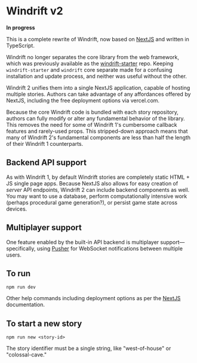 # Windrift v2

**In progress**

This is a complete rewrite of Windrift, now based on
<a href="https://nextjs.org/">NextJS</a> and written in TypeScript.

Windrift no longer separates the core library from the web framework, which
was previously available as the <a href="https://github.com/lizadaly/windrift-starter/">windrift-starter</a> repo. Keeping `windrift-starter` and `windrift` core
separate made for a confusing installation and update process, and neither was useful
without the other.

Windrift 2 unifies them into a single NextJS application, capable of hosting
multiple stories. Authors can take advantage of any affordances
offered by NextJS, including the free deployment options via vercel.com.

Because the core Windrift code is bundled with each story repository,
authors can fully modify or alter any fundamental behavior of the
library. This removes the need for some of Windrift 1's cumbersome
callback features and rarely-used props. This stripped-down approach
means that many of Windrift 2's fundamental components are less than
half the length of their Windrift 1 counterparts.

## Backend API support

As with Windrift 1, by default Windrift stories are completely
static HTML + JS single page apps. Because NextJS also allows for easy creation
of _server_ API endpoints, Windrift 2 can include backend components
as well. You may want to use a database, perform computationally intensive
work (perhaps procedural game generation?), or persist game state across
devices.

## Multiplayer support

One feature enabled by the built-in API backend is multiplayer support—
specifically, using <a href="https://pusher.com/">Pusher</a> for
WebSocket notifications between multiple users.

## To run

```
npm run dev
```

Other help commands including deployment options as per the
<a href="https://nextjs.org/">NextJS</a> documentation.

## To start a new story

```
npm run new <story-id>
```

The story identifier must be a single string, like "west-of-house" or "colossal-cave."
